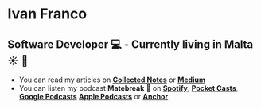 # Ivan Franco
Software Developer :computer: - Currently living in Malta :sunny: :palm_tree:
---
- You can read my articles on [**Collected Notes**](https://collectednotes.com/ivanfranco502) or [**Medium**](https://medium.com/@ivanfranco502)
- You can listen my podcast **Matebreak** 🧉 on [**Spotify**](https://open.spotify.com/show/5TyYJTn4o9VLy2JLadajY7?si=K-PE0-08Rwa13ro2TY6Rnw), [**Pocket Casts**](https://pca.st/iOhdEn), [**Google Podcasts**](https://podcasts.google.com/feed/aHR0cHM6Ly9hbmNob3IuZm0vcy9kNzllMWVjL3BvZGNhc3QvcnNz) [**Apple Podcasts**](https://podcasts.apple.com/us/podcast/feed/id1476878646) or [**Anchor**](https://anchor.fm/matebreak)
